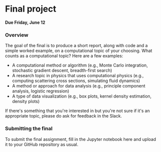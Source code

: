 # Final project

**Due Friday, June 12**

### Overview

The goal of the final is to produce a short report, along with code and a simple worked example, on a computational topic of your choosing. What counts as a computational topic? Here are a few examples:

- A computational method or algorithm (e.g., Monte Carlo integration, stochastic gradient descent, breadth-first search)  
- A research topic in physics that uses computational physics (e.g., computing scattering cross sections, simulating fluid dynamics)  
- A method or approach for data analysis (e.g., principle component analysis, logistic regression)  
- A type of data visualization (e.g., box plots, kernel density estimation, density plots)   

If there's something that you're interested in but you're not sure if it's an appropriate topic, please do ask for feedback in the Slack.

### Submitting the final

To submit the final assignment, fill in the Jupyter notebook here and upload it to your GitHub repository as usual.
